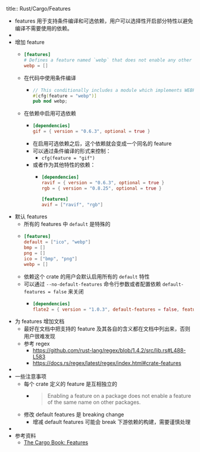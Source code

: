 title:: Rust/Cargo/Features

- features 用于支持条件编译和可选依赖，用户可以选择性开启部分特性以避免编译不需要使用的依赖。
-
- 增加 feature
	- ```toml
	  [features]
	  # Defines a feature named `webp` that does not enable any other features.
	  webp = []
	  ```
	- 在代码中使用条件编译
		- ```rust
		  // This conditionally includes a module which implements WEBP support.
		  #[cfg(feature = "webp")]
		  pub mod webp;
		  ```
	- 在依赖中启用可选依赖
		- ```toml
		  [dependencies]
		  gif = { version = "0.6.3", optional = true }
		  ```
		- 在启用可选依赖之后，这个依赖就会变成一个同名的 feature
		- 可以通过条件编译的形式来控制：
			- `cfg(feature = "gif")`
		- 或者作为其他特性的依赖：
			- ```toml
			  [dependencies]
			  ravif = { version = "0.6.3", optional = true }
			  rgb = { version = "0.8.25", optional = true }
			  
			  [features]
			  avif = ["ravif", "rgb"]
			  ```
- 默认 features
	- 所有的 features 中 `default` 是特殊的
	- ```toml
	  [features]
	  default = ["ico", "webp"]
	  bmp = []
	  png = []
	  ico = ["bmp", "png"]
	  webp = []
	  ```
	- 依赖这个 crate 的用户会默认启用所有的 `default` 特性
	- 可以通过 `--no-default-features` 命令行参数或者配置依赖 `default-features = false` 来关闭
		- ```toml
		  [dependencies]
		  flate2 = { version = "1.0.3", default-features = false, features = ["zlib"] }
		  ```
- 为 features 增加文档
	- 最好在文档中把支持的 feature 及其各自的含义都在文档中列出来，否则用户很难发现
	- 参考 regex
		- https://github.com/rust-lang/regex/blob/1.4.2/src/lib.rs#L488-L583
		- https://docs.rs/regex/latest/regex/index.html#crate-features
-
- 一些注意事项
	- 每个 crate 定义的 feature 是互相独立的
		- > Enabling a feature on a package does not enable a feature of the same name on other packages.
	- 修改 default features 是 breaking change
		- 增减 default features 可能会 break 下游依赖的构建，需要谨慎处理
-
- 参考资料
	- [The Cargo Book: Features](https://doc.rust-lang.org/cargo/reference/features.html)